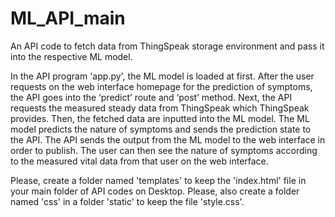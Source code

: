 # ML_API_main

An API code to fetch data from ThingSpeak storage environment and pass it into the respective ML model.

In the API program 'app.py', the ML model is loaded at first. After the user requests on the web interface homepage for the prediction of symptoms, the API goes into the ‘predict’ route and ‘post’ method. Next, the API requests the measured steady data from ThingSpeak which ThingSpeak provides. Then, the fetched data are inputted into the ML model. The ML model predicts the nature of symptoms and sends the prediction state to the API. The API sends the output from the ML model to the web interface in order to publish. The user can then see the nature of symptoms according to the measured vital data from that user on the web interface.

Please, create a folder named 'templates' to keep the 'index.html' file in your main folder of API codes on Desktop. Please, also create a folder named 'css' in a folder 'static' to keep the file 'style.css'.
